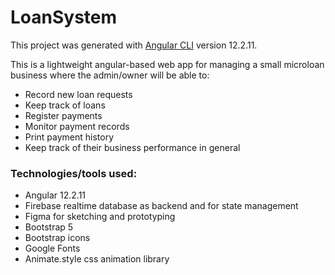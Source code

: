 # LoanSystem

This project was generated with [Angular CLI](https://github.com/angular/angular-cli) version 12.2.11.

This is a lightweight angular-based web app for managing a small microloan business where the admin/owner will be able to:
- Record new loan requests
- Keep track of loans
- Register payments
- Monitor payment records
- Print payment history
- Keep track of their business performance in general

### Technologies/tools used:
- Angular 12.2.11
- Firebase realtime database as backend and for state management
- Figma for sketching and prototyping
- Bootstrap 5
- Bootstrap icons
- Google Fonts
- Animate.style css animation library
